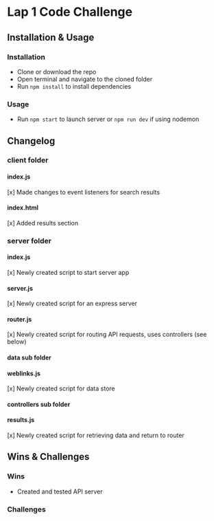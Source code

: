 # Lap 1 Code Challenge

## Installation & Usage
### Installation
- Clone or download the repo
- Open terminal and navigate to the cloned folder
- Run `npm install` to install dependencies

### Usage
- Run `npm start` to launch server or `npm run dev` if using nodemon

## Changelog
### client folder
#### index.js
[x] Made changes to event listeners for search results
#### index.html
[x] Added results section

### server folder
#### index.js
[x] Newly created script to start server app

#### server.js
[x] Newly created script for an express server

#### router.js
[x] Newly created script for routing API requests, uses controllers (see below)

#### data sub folder
#### weblinks.js
[x] Newly created script for data store

#### controllers sub folder
#### results.js
[x] Newly created script for retrieving data and return to router

## Wins & Challenges
### Wins
- Created and tested API server
### Challenges